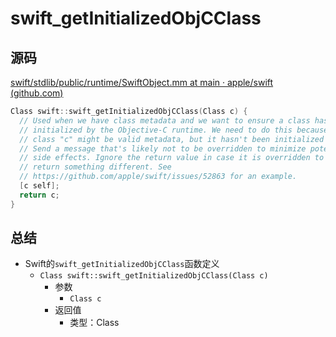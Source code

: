 # swift_getInitializedObjCClass

## 源码

[swift/stdlib/public/runtime/SwiftObject.mm at main · apple/swift (github.com)](https://github.com/apple/swift/blob/main/stdlib/public/runtime/SwiftObject.mm)

```c
Class swift::swift_getInitializedObjCClass(Class c) {
  // Used when we have class metadata and we want to ensure a class has been
  // initialized by the Objective-C runtime. We need to do this because the
  // class "c" might be valid metadata, but it hasn't been initialized yet.
  // Send a message that's likely not to be overridden to minimize potential
  // side effects. Ignore the return value in case it is overridden to
  // return something different. See
  // https://github.com/apple/swift/issues/52863 for an example.
  [c self];
  return c;
}
```

## 总结

* Swift的`swift_getInitializedObjCClass`函数定义
  * `Class swift::swift_getInitializedObjCClass(Class c)`
    * 参数
      * `Class c`
    * 返回值
      * 类型：Class
